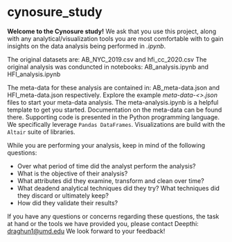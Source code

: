 # cynosure_study

**Welcome to the Cynosure study!**
We ask that you use this project, along with any analytical/visualization tools you are most comfortable with to gain insights on the data analysis being performed in *<ex>.ipynb*. 

The original datasets are: AB_NYC_2019.csv and hfi_cc_2020.csv
The original analysis was conduncted in notebooks: AB_analysis.ipynb and HFI_analysis.ipynb

The meta-data for these analysis are contained in: AB_meta-data.json and HFI_meta-data.json respectively.
Explore the example *meta-data-<>.json* files to start your meta-data analysis. 
The meta-analysis.ipynb is a helpful template to get you started. 
Documentation on the meta-data can be found there. Supporting code is presented in the Python programming language. We specifically leverage `Pandas DataFrames`. Visualizations are build with the `Altair` suite of libraries. 

While you are performing your analysis, keep in mind of the following questions: 
- Over what period of time did the analyst perform the analysis? 
- What is the objective of their analysis? 
- What attributes did they examine, transform and clean over time? 
- What deadend analytical techniques did they try? What techniques did they discard or ultimately keep? 
- How did they validate their results? 

If you have any questions or concerns regarding these questions, the task at hand or the tools we have provided you, please contact Deepthi: draghun1@umd.edu
We look forward to your feedback! 